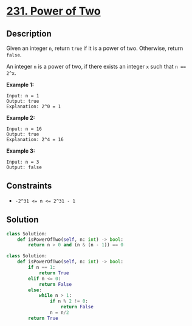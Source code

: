 # [231. Power of Two](https://leetcode.com/problems/power-of-two/description/?envType=daily-question&envId=2024-02-19)

## Description

Given an integer `n`, return `true` if it is a power of two. Otherwise, return `false`.

An integer `n` is a power of two, if there exists an integer `x` such that `n == 2^x`.

**Example 1:**

```
Input: n = 1
Output: true
Explanation: 2^0 = 1
```

**Example 2:**

```
Input: n = 16
Output: true
Explanation: 2^4 = 16
```

**Example 3:**

```
Input: n = 3
Output: false
```

## Constraints

- `-2^31 <= n <= 2^31 - 1`

## Solution

```python
class Solution:
    def isPowerOfTwo(self, n: int) -> bool:
        return n > 0 and (n & (n - 1)) == 0
```

```python
class Solution:
    def isPowerOfTwo(self, n: int) -> bool:
        if n == 1:
            return True
        elif n <= 0:
            return False
        else:
            while n > 1:
                if n % 2 != 0:
                    return False
                n = n/2
        return True

        
```